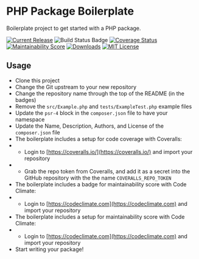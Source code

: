 # PHP Package Boilerplate

Boilerplate project to get started with a PHP package.

[![Current Release](https://img.shields.io/github/release/ohseesoftware/php-package-boilerplate.svg?style=flat-square)](https://github.com/ohseesoftware/php-package-boilerplate/releases)
![Build Status Badge](https://github.com/ohseesoftware/php-package-boilerplate/workflows/Build/badge.svg)
[![Coverage Status](https://coveralls.io/repos/github/ohseesoftware/php-package-boilerplate/badge.svg?branch=master)](https://coveralls.io/github/ohseesoftware/php-package-boilerplate?branch=master)
[![Maintainability Score](https://img.shields.io/codeclimate/maintainability/ohseesoftware/php-package-boilerplate.svg?style=flat-square)](https://codeclimate.com/github/ohseesoftware/php-package-boilerplate)
[![Downloads](https://img.shields.io/packagist/dt/ohseesoftware/php-package-boilerplate.svg?style=flat-square)](https://packagist.org/packages/ohseesoftware/php-package-boilerplate)
[![MIT License](https://img.shields.io/github/license/ohseesoftware/php-package-boilerplate.svg?style=flat-square)](https://github.com/ohseesoftware/php-package-boilerplate/blob/master/LICENSE)

## Usage

* Clone this project
* Change the Git upstream to your new repository
* Change the repository name through the top of the README (in the badges)
* Remove the `src/Example.php` and `tests/ExampleTest.php` example files
* Update the `psr-4` block in the `composer.json` file to have your namespace
* Update the Name, Description, Authors, and License of the `composer.json` file
* The boilerplate includes a setup for code coverage with Coveralls:
* * Login to [https://coveralls.io/](https://coveralls.io/) and import your repository
* * Grab the repo token from Coveralls, and add it as a secret into the GitHub repository with the the name `COVERALLS_REPO_TOKEN`
* The boilerplate includes a badge for maintainability score with Code Climate:
* * Login to [https://codeclimate.com](https://codeclimate.com) and import your repository
* The boilerplate includes a setup for maintainability score with Code Climate:
* * Login to [https://codeclimate.com](https://codeclimate.com) and import your repository
* Start writing your package!
